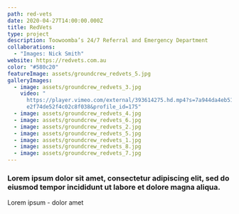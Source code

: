 ```yaml
---
path: red-vets
date: 2020-04-27T14:00:00.000Z
title: RedVets
type: project
description: Toowoomba’s 24/7 Referral and Emergency Department
collaborations:
  - "Images: Nick Smith"
website: https://redvets.com.au
color: "#580c20"
featureImage: assets/groundcrew_redvets_5.jpg
galleryImages:
  - image: assets/groundcrew_redvets_3.jpg
    video: "
      https://player.vimeo.com/external/393614275.hd.mp4?s=7a944da4eb51d98cbea6\
      e2f74de52f4c02c8f038&profile_id=175"
  - image: assets/groundcrew_redvets_4.jpg
  - image: assets/groundcrew_redvets_6.jpg
  - image: assets/groundcrew_redvets_2.jpg
  - image: assets/groundcrew_redvets_5.jpg
  - image: assets/groundcrew_redvets_1.jpg
  - image: assets/groundcrew_redvets_8.jpg
  - image: assets/groundcrew_redvets_7.jpg
---
```

### Lorem ipsum dolor sit amet, consectetur adipiscing elit, sed do eiusmod tempor incididunt ut labore et dolore magna aliqua. 

Lorem ipsum - dolor amet
